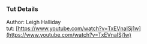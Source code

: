 ### Tut Details

Author: Leigh Halliday <br />
tut: [https://www.youtube.com/watch?v=TxEVnaISj1w](https://www.youtube.com/watch?v=TxEVnaISj1w)
